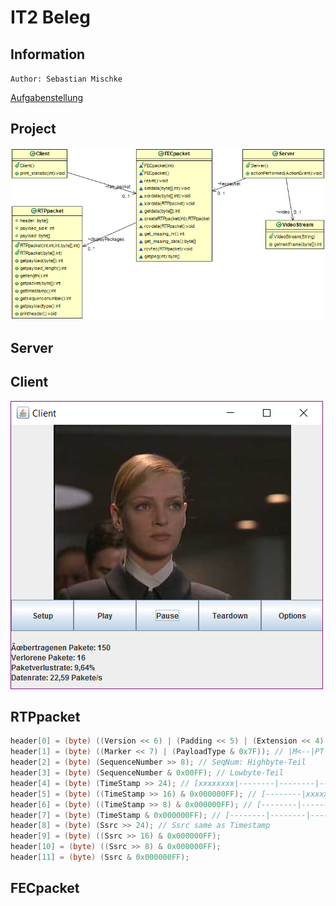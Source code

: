# IT2 Beleg

## Information

`Author: Sebastian Mischke`

[Aufgabenstellung][aufgabe]

## Project

![classdiagram]

## Server

## Client

![interface_client]

## RTPpacket

```java
header[0] = (byte) ((Version << 6) | (Padding << 5) | (Extension << 4) | CC); // |VVPX|CCCC|
header[1] = (byte) ((Marker << 7) | (PayloadType & 0x7F)); // |M<--|PT->|
header[2] = (byte) (SequenceNumber >> 8); // SeqNum: Highbyte-Teil
header[3] = (byte) (SequenceNumber & 0x00FF); // Lowbyte-Teil
header[4] = (byte) (TimeStamp >> 24); // [xxxxxxxx|--------|--------|--------]
header[5] = (byte) ((TimeStamp >> 16) & 0x000000FF); // [--------|xxxxxxxx|--------|--------]
header[6] = (byte) ((TimeStamp >> 8) & 0x000000FF); // [--------|--------|xxxxxxxx|--------]
header[7] = (byte) (TimeStamp & 0x000000FF); // [--------|--------|--------|xxxxxxxx]
header[8] = (byte) (Ssrc >> 24); // Ssrc same as Timestamp
header[9] = (byte) ((Ssrc >> 16) & 0x000000FF);
header[10] = (byte) ((Ssrc >> 8) & 0x000000FF);
header[11] = (byte) (Ssrc & 0x000000FF);
```

## FECpacket

[aufgabe]: Praktikum-Streaming.pdf

[classdiagram]: /doc/img/classdiagram.png

[interface_client]: /doc/img/ui_client.png
